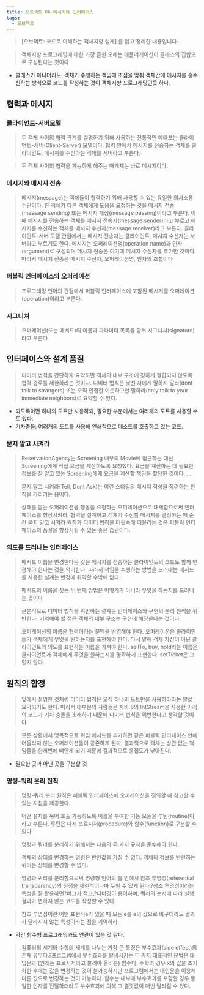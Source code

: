 ```yaml
---
title: 오트젝트 06 메시지와 인터페이스
tags:
  - 오브젝트
---
```


> [오브젝트: 코드로 이해하는 객체지향 설계] 를 읽고 정리한 내용입니다.


> 객체지향 프로그래밍에 대한 가장 흔한 오해는 애플리케이션이 클래스의 집합으로 구성된다는 것이다

- 클래스가 아니더라도, 객체가 수행하는 책임에 초점을 맞춰 객체간에 메시지를 송수신하는 방식으로 코드를 작성하는 것이 객체지향 프로그래밍인듯 하다.



## 협력과 메시지
### 클라이언트-서버모델

> 두 객체 사이의 협력 관계를 설명하기 위해 사용하는 전통적인 메타포는 클라이언트-서버(Client-Server) 모델이다. 협력 안에서 메시지를 전송하는 객체를 클라이언트, 메시지를 수신하는 객체를 서버라고 부른다.

> 두 객체 사이의 협력을 가능하게 해주는 매개체는 바로 메시지이다.

### 메시지와 메시지 전송

> 메시지(message)는 객체들이 협력하기 위해 사용할 수 있는 유일한 의사소통 수단이다. 한 객체가 다른 객체에게 도움을 요청하는 것을 메시지 전송(message sending) 또는 메시지 패싱(message passing)이라고 부른다. 이때 메시지를 전송하는 객체를 메시지 전송자(message sender)라고 부르고 메시지를 수신하는 객체를 메시지 수신자(message receiver)라고 부른다. 클라이언트-서버 모델 관점에서는 메시지 전송자는 클라이언트, 메시지 수신자는 서버라고 부르기도 한다. 메시지는 오퍼레이션명(operation name)과 인자(argument)로 구성되며 메시지 전송은 여기에 메시지 수신자를 추가한 것이다. 따라서 메시지 전송은 메시지 수신자, 오퍼레이션명, 인자의 조합이다


### 퍼블릭 인터페이스와 오퍼레이션

> 프로그래밍 언어의 관점에서 퍼블릭 인터페이스에 포함된 메시지를 오퍼레이션(operation)이라고 부른다.

### 시그니쳐
> 오퍼레이션(또는 메서드)의 이름과 파라미터 목록을 합쳐 시그니처(signature)라고 부른다


## 인터페이스와 설계 품질

> 디미터 법칙을 간단하게 요약하면 객체의 내부 구조에 강하게 결합되지 않도록 협력 경로를 제한하라는 것이다. 디미터 법칙은 낯선 자에게 말하지 말라(dont talk to strangers) 또는 오직 인접한 이웃하고만 말하라(only talk to your immediate neighbors)로 요약할 수 있다.

- 되도록이면 하나의 도트만 사용하되, 필요한 부분에서는 여러개의 도트를 사용할 수도 있다.
- 기차충돌: 여러개의 도트를 사용해 연쇄적으로 메소드를 호출하고 있는 코드.


### 묻지 말고 시켜라

> ReservationAgency는 Screening 내부의 Movie에 접근하는 대신 Screening에게 직접 요금을 계산하도록 요청했다. 요금을 계산하는 데 필요한 정보를 잘 알고 있는 Screening에게 요금을 계산할 책임을 할당한 것이다.
> ...
>
> 묻지 말고 시켜라(Tell, Dont Ask)는 이런 스타일의 메시지 작성을 장려하는 원칙을 가리키는 용어다.

> 상태를 묻는 오퍼레이션을 행동을 요청하는 오퍼레이션으로 대체함으로써 인터페이스를 향상시켜라. 협력을 설계하고 객체가 수신할 메시지를 결정하는 매 순간 묻지 말고 시켜라 원칙과 디미터 법칙을 머릿속에 떠올리는 것은 퍼블릭 인터페이스의 품질을 향상시킬 수 있는 좋은 습관이다.


### 의도를 드러내는 인터페이스
> 메서드 이름을 변경한다는 것은 메시지를 전송하는 클라이언트의 코드도 함께 변경해야 한다는 것을 의미한다. 따라서 책임을 수행하는 방법을 드러내는 메서드를 사용한 설계는 변경에 취약할 수밖에 없다.

> 메서드의 이름을 짓는 두 번째 방법은 어떻게가 아니라 무엇을 하는지를 드러내는 것이다

> 근본적으로 디미터 법칙을 위반하는 설계는 인터페이스와 구현의 분리 원칙을 위반한다. 기억해야 할 점은 객체의 내부 구조는 구현에 해당한다는 것이다.


>오퍼레이션의 이름은 협력이라는 문맥을 반영해야 한다. 오퍼레이션은 클라이언트가 객체에게 무엇을 원하는지를 표현해야 한다. 다시 말해 객체 자신이 아닌 클라이언트의 의도를 표현하는 이름을 가져야 한다. sellTo, buy, hold라는 이름은 클라이언트가 객체에게 무엇을 원하는지를 명확하게 표현한다. setTicket은 그렇지 않다.




## 원칙의 함정
> 앞에서 설명한 것처럼 디미터 법칙은 오직 하나의 도트만을 사용하라라는 말로 요약되기도 한다. 따라서 대부분의 사람들은 자바 8의 IntStream을 사용한 아래의 코드가 기차 충돌을 초래하기 때문에 디미터 법칙을 위반한다고 생각할 것이다.

> 모든 상황에서 맹목적으로 위임 메서드를 추가하면 같은 퍼블릭 인터페이스 안에 어울리지 않는 오퍼레이션들이 공존하게 된다. 결과적으로 객체는 상관 없는 책임들을 한꺼번에 떠안게 되기 때문에 결과적으로 응집도가 낮아진다.

- 필요한 곳과 아닌 곳을 구분할 것


### 명령-쿼리 분리 원칙

> 명령-쿼리 분리 원칙은 퍼블릭 인터페이스에 오퍼레이션을 정의할 때 참고할 수 있는 지침을 제공한다.

> 어떤 절차를 묶어 호출 가능하도록 이름을 부여한 기능 모듈을 루틴(routine)이라고 부른다. 루틴은 다시 프로시저(procedure)와 함수(function)로 구분할 수 있다

> 명령과 쿼리를 분리하기 위해서는 다음의 두 가지 규칙을 준수해야 한다.	
> 
> 객체의 상태를 변경하는 명령은 반환값을 가질 수 없다.
	객체의 정보를 반환하는 쿼리는 상태를 변경할 수 없다. 

> 명령과 쿼리를 분리함으로써 명령형 언어의 틀 안에서 참조 투명성(referential transparency)의 장점을 제한적이나마 누릴 수 있게 된다.?참조 투명성이라는 특성을 잘 활용하면?버그가 적고,?디버깅이 용이하며, 쿼리의 순서에 따라 실행 결과가 변하지 않는 코드를 작성할 수 있다.

> 참조 투명성이란 어떤 표현식e가 있을 때 모든 e를 e의 값으로 바꾸더라도 결과가 달라지지 않는 특성이라는 점을 기억하라.

- 약간 함수형 프로그래밍과도 연관이 있는 것 같다.


> 컴퓨터의 세계와 수학의 세계를 나누는 가장 큰 특징은 부수효과(side effect)의 존재 유무다.?프로그램에서 부수효과를 발생시키는 두 가지 대표적인 문법은 대입문과 (원래는 프로시저라고 불려야 올바른) 함수다. 수학의 경우 x의 값을 초기화한 후에는 값을 변경하는 것이 불가능하지만 프로그램에서는 대입문을 이용해 다른 값으로 변경하는 것이 가능하다. 함수는 내부에 부수효과를 포함할 경우 동일한 인자를 전달하더라도 부수효과에 의해 그 결괏값이 매번 달라질 수 있다.

